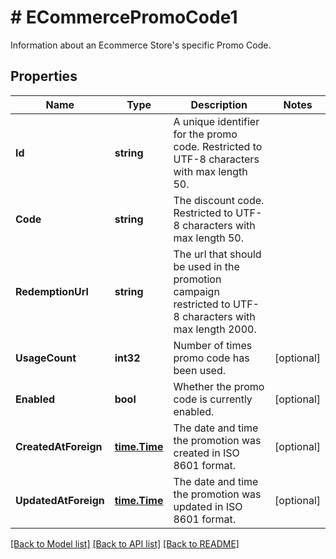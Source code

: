 # # ECommercePromoCode1
Information about an Ecommerce Store&#39;s specific Promo Code.

## Properties 


Name | Type | Description | Notes
------------ | ------------- | ------------- | -------------
**Id**| **string** | A unique identifier for the promo code. Restricted to UTF-8 characters with max length 50.  |
**Code**| **string** | The discount code. Restricted to UTF-8 characters with max length 50.  |
**RedemptionUrl**| **string** | The url that should be used in the promotion campaign restricted to UTF-8 characters with max length 2000.  |
**UsageCount**| **int32** | Number of times promo code has been used.  | [optional]
**Enabled**| **bool** | Whether the promo code is currently enabled.  | [optional]
**CreatedAtForeign**| [**time.Time**](time.Time.md) | The date and time the promotion was created in ISO 8601 format.  | [optional]
**UpdatedAtForeign**| [**time.Time**](time.Time.md) | The date and time the promotion was updated in ISO 8601 format.  | [optional]


[[Back to Model list]](../../README.md#models) [[Back to API list]](../../README.md#endpoints) [[Back to README]](../../README.md)

